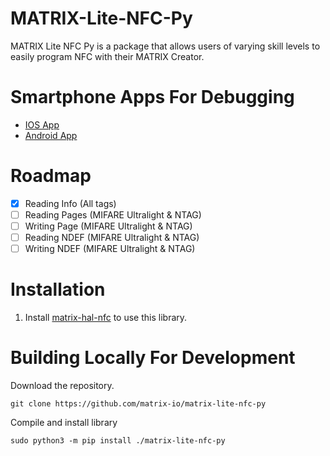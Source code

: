 # MATRIX-Lite-NFC-Py

MATRIX Lite NFC Py is a package that allows users of varying skill levels to easily program NFC with their MATRIX Creator.

# Smartphone Apps For Debugging
- [IOS App](https://apps.apple.com/us/app/nfc-taginfo-by-nxp/id1246143596)
- [Android App](https://play.google.com/store/apps/details?id=com.nxp.nfc.tagwriter&hl=en_US)

# Roadmap
- [x] Reading Info  (All tags)
- [ ] Reading Pages (MIFARE Ultralight & NTAG)
- [ ] Writing Page  (MIFARE Ultralight & NTAG)
- [ ] Reading NDEF  (MIFARE Ultralight & NTAG)
- [ ] Writing NDEF  (MIFARE Ultralight & NTAG)

# Installation
1. Install [matrix-hal-nfc](https://github.com/matrix-io/matrix-hal-nfc) to use this library.

# Building Locally For Development
Download the repository.
```
git clone https://github.com/matrix-io/matrix-lite-nfc-py
```

Compile and install library
```
sudo python3 -m pip install ./matrix-lite-nfc-py
```

<!-- # Testing pybind11
```
# manual
git clone https://github.com/pybind/pybind11
cd pybind11

# compile examples
mkdir build
cd build
cmake ..
make check -j 4


# setup.py (not finished yet)
git clone https://github.com/matrix-io/matrix-hal-nfc
# sudo python3 -m pip install pybind11
# sudo python3 -m pip install setuptools
sudo python3 -m pip install ./matrix-lite-nfc-py

``` 

-->